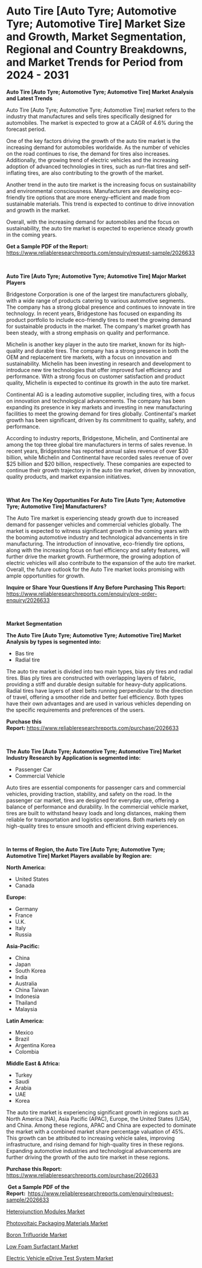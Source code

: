<p><h1>Auto Tire [Auto Tyre; Automotive Tyre; Automotive Tire] Market Size and Growth, Market Segmentation, Regional and Country Breakdowns, and Market Trends for Period from 2024 -  2031</h1></p><p><strong>Auto Tire [Auto Tyre; Automotive Tyre; Automotive Tire] Market Analysis and Latest Trends</strong></p>
<p><p>Auto Tire [Auto Tyre; Automotive Tyre; Automotive Tire] market refers to the industry that manufactures and sells tires specifically designed for automobiles. The market is expected to grow at a CAGR of 4.6% during the forecast period.</p><p>One of the key factors driving the growth of the auto tire market is the increasing demand for automobiles worldwide. As the number of vehicles on the road continues to rise, the demand for tires also increases. Additionally, the growing trend of electric vehicles and the increasing adoption of advanced technologies in tires, such as run-flat tires and self-inflating tires, are also contributing to the growth of the market.</p><p>Another trend in the auto tire market is the increasing focus on sustainability and environmental consciousness. Manufacturers are developing eco-friendly tire options that are more energy-efficient and made from sustainable materials. This trend is expected to continue to drive innovation and growth in the market.</p><p>Overall, with the increasing demand for automobiles and the focus on sustainability, the auto tire market is expected to experience steady growth in the coming years.</p></p>
<p><strong>Get a Sample PDF of the Report:&nbsp;</strong> <a href="https://www.reliableresearchreports.com/enquiry/request-sample/2026633">https://www.reliableresearchreports.com/enquiry/request-sample/2026633</a></p>
<p>&nbsp;</p>
<p><strong>Auto Tire [Auto Tyre; Automotive Tyre; Automotive Tire] Major Market Players</strong></p>
<p><p>Bridgestone Corporation is one of the largest tire manufacturers globally, with a wide range of products catering to various automotive segments. The company has a strong global presence and continues to innovate in tire technology. In recent years, Bridgestone has focused on expanding its product portfolio to include eco-friendly tires to meet the growing demand for sustainable products in the market. The company's market growth has been steady, with a strong emphasis on quality and performance.</p><p>Michelin is another key player in the auto tire market, known for its high-quality and durable tires. The company has a strong presence in both the OEM and replacement tire markets, with a focus on innovation and sustainability. Michelin has been investing in research and development to introduce new tire technologies that offer improved fuel efficiency and performance. With a strong focus on customer satisfaction and product quality, Michelin is expected to continue its growth in the auto tire market.</p><p>Continental AG is a leading automotive supplier, including tires, with a focus on innovation and technological advancements. The company has been expanding its presence in key markets and investing in new manufacturing facilities to meet the growing demand for tires globally. Continental's market growth has been significant, driven by its commitment to quality, safety, and performance.</p><p>According to industry reports, Bridgestone, Michelin, and Continental are among the top three global tire manufacturers in terms of sales revenue. In recent years, Bridgestone has reported annual sales revenue of over $30 billion, while Michelin and Continental have recorded sales revenue of over $25 billion and $20 billion, respectively. These companies are expected to continue their growth trajectory in the auto tire market, driven by innovation, quality products, and market expansion initiatives.</p></p>
<p>&nbsp;</p>
<p><strong>What Are The Key Opportunities For Auto Tire [Auto Tyre; Automotive Tyre; Automotive Tire] Manufacturers?</strong></p>
<p><p>The Auto Tire market is experiencing steady growth due to increased demand for passenger vehicles and commercial vehicles globally. The market is expected to witness significant growth in the coming years with the booming automotive industry and technological advancements in tire manufacturing. The introduction of innovative, eco-friendly tire options, along with the increasing focus on fuel efficiency and safety features, will further drive the market growth. Furthermore, the growing adoption of electric vehicles will also contribute to the expansion of the auto tire market. Overall, the future outlook for the Auto Tire market looks promising with ample opportunities for growth.</p></p>
<p><strong>Inquire or Share Your Questions If Any Before Purchasing This Report:</strong> <a href="https://www.reliableresearchreports.com/enquiry/pre-order-enquiry/2026633">https://www.reliableresearchreports.com/enquiry/pre-order-enquiry/2026633</a></p>
<p>&nbsp;</p>
<p><strong>Market Segmentation</strong></p>
<p><strong>The Auto Tire [Auto Tyre; Automotive Tyre; Automotive Tire] Market Analysis by types is segmented into:</strong></p>
<p><ul><li>Bas tire</li><li>Radial tire</li></ul></p>
<p><p>The auto tire market is divided into two main types, bias ply tires and radial tires. Bias ply tires are constructed with overlapping layers of fabric, providing a stiff and durable design suitable for heavy-duty applications. Radial tires have layers of steel belts running perpendicular to the direction of travel, offering a smoother ride and better fuel efficiency. Both types have their own advantages and are used in various vehicles depending on the specific requirements and preferences of the users.</p></p>
<p><strong>Purchase this Report:&nbsp;</strong><a href="https://www.reliableresearchreports.com/purchase/2026633">https://www.reliableresearchreports.com/purchase/2026633</a></p>
<p>&nbsp;</p>
<p><strong>The Auto Tire [Auto Tyre; Automotive Tyre; Automotive Tire] Market Industry Research by Application is segmented into:</strong></p>
<p><ul><li>Passenger Car</li><li>Commercial Vehicle</li></ul></p>
<p><p>Auto tires are essential components for passenger cars and commercial vehicles, providing traction, stability, and safety on the road. In the passenger car market, tires are designed for everyday use, offering a balance of performance and durability. In the commercial vehicle market, tires are built to withstand heavy loads and long distances, making them reliable for transportation and logistics operations. Both markets rely on high-quality tires to ensure smooth and efficient driving experiences.</p></p>
<p>&nbsp;</p>
<p><strong>In terms of Region, the Auto Tire [Auto Tyre; Automotive Tyre; Automotive Tire] Market Players available by Region are:</strong></p>
<p>
    <p> <strong> North America: </strong>
        <ul>
            <li>United States</li>
            <li>Canada</li>
        </ul>
        </p> 
    <p> <strong> Europe: </strong>
        <ul>
            <li>Germany</li>
            <li>France</li>
            <li>U.K.</li>
            <li>Italy</li>
            <li>Russia</li>
        </ul>
        </p> 
    <p> <strong> Asia-Pacific: </strong>
        <ul>
            <li>China</li>
            <li>Japan</li>
            <li>South Korea</li>
            <li>India</li>
            <li>Australia</li>
            <li>China Taiwan</li>
            <li>Indonesia</li>
            <li>Thailand</li>
            <li>Malaysia</li>
        </ul>
        </p> 
    <p> <strong> Latin America: </strong>
        <ul>
            <li>Mexico</li>
            <li>Brazil</li>
            <li>Argentina Korea</li>
            <li>Colombia</li>
        </ul>
        </p> 
    <p> <strong> Middle East & Africa: </strong>
        <ul>
            <li>Turkey</li>
            <li>Saudi</li>
            <li>Arabia</li>
            <li>UAE</li>
            <li>Korea</li>
        </ul>
    </p>
    </p>
<p><p>The auto tire market is experiencing significant growth in regions such as North America (NA), Asia Pacific (APAC), Europe, the United States (USA), and China. Among these regions, APAC and China are expected to dominate the market with a combined market share percentage valuation of 45%. This growth can be attributed to increasing vehicle sales, improving infrastructure, and rising demand for high-quality tires in these regions. Expanding automotive industries and technological advancements are further driving the growth of the auto tire market in these regions.</p></p>
<p><strong>Purchase this Report: </strong><a href="https://www.reliableresearchreports.com/purchase/2026633">https://www.reliableresearchreports.com/purchase/2026633</a></p>
<p>&nbsp;<strong>Get a Sample PDF of the Report:&nbsp;&nbsp;</strong><a href="https://www.reliableresearchreports.com/enquiry/request-sample/2026633">https://www.reliableresearchreports.com/enquiry/request-sample/2026633</a></p>
<p><strong></strong></p>
<p><p><a href="https://view.publitas.com/reportprime-1/heterojunction-modules-market-research-report-unlocks-analysis-on-the-market-financial-status-market-size-and-market-revenue-upto-2031/">Heterojunction Modules Market</a></p><p><a href="https://glittery-fuchsia-86a.notion.site/Photovoltaic-Packaging-Materials-Market-Share-Market-New-Trends-Analysis-Report-By-Type-By-Applic-ec2d638b16b14d73b0bf215a6d92506a">Photovoltaic Packaging Materials Market</a></p><p><a href="https://acidic-farm-354.notion.site/Boron-Trifluoride-Market-Size-and-Growth-Market-Segmentation-Regional-and-Country-Breakdowns-and--2f20a4a7970c46ea9fbe947f13e3bdb3">Boron Trifluoride Market</a></p><p><a href="https://acidic-farm-354.notion.site/Low-Foam-Surfactant-Market-Provides-a-Comprehensive-Analysis-Including-a-Macro-Overview-of-the-Marke-8047e7bc6a924738be0710cdd0d655d0">Low Foam Surfactant Market</a></p><p><a href="https://view.publitas.com/reportprime-1/electric-vehicle-edrive-test-system-market-analysis-examines-its-scope-on-growth-opportunities-and-forecasted-trends-spanning-from-2024-to-2031/">Electric Vehicle eDrive Test System Market</a></p></p>
